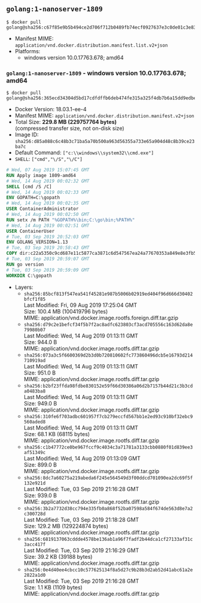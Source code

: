 ## `golang:1-nanoserver-1809`

```console
$ docker pull golang@sha256:c67f85e9b5b494ce2d706f712b0489fb74ecf0927637e3c0de01c3e832299385
```

-	Manifest MIME: `application/vnd.docker.distribution.manifest.list.v2+json`
-	Platforms:
	-	windows version 10.0.17763.678; amd64

### `golang:1-nanoserver-1809` - windows version 10.0.17763.678; amd64

```console
$ docker pull golang@sha256:365ecd34304d5bd17cdfdffb6deb474fe315a325f4db7b6a15dd9edbe7922f40
```

-	Docker Version: 18.03.1-ee-4
-	Manifest MIME: `application/vnd.docker.distribution.manifest.v2+json`
-	Total Size: **229.8 MB (229757764 bytes)**  
	(compressed transfer size, not on-disk size)
-	Image ID: `sha256:d85a088c6c48b3c71ba5a70b500a963d56355a733e65a904d48c8b39ce23ba7c`
-	Default Command: `["c:\\windows\\system32\\cmd.exe"]`
-	`SHELL`: `["cmd","\/S","\/C"]`

```dockerfile
# Wed, 07 Aug 2019 15:07:45 GMT
RUN Apply image 1809-amd64
# Wed, 14 Aug 2019 00:02:32 GMT
SHELL [cmd /S /C]
# Wed, 14 Aug 2019 00:02:33 GMT
ENV GOPATH=C:\gopath
# Wed, 14 Aug 2019 00:02:35 GMT
USER ContainerAdministrator
# Wed, 14 Aug 2019 00:02:50 GMT
RUN setx /m PATH "%GOPATH%\bin;C:\go\bin;%PATH%"
# Wed, 14 Aug 2019 00:02:51 GMT
USER ContainerUser
# Tue, 03 Sep 2019 20:52:03 GMT
ENV GOLANG_VERSION=1.13
# Tue, 03 Sep 2019 20:58:43 GMT
COPY dir:c22a5350c9cd687e11c5877ca3871c6d547567ea24a77670353a849e8e3fb57e in C:\go 
# Tue, 03 Sep 2019 20:59:07 GMT
RUN go version
# Tue, 03 Sep 2019 20:59:09 GMT
WORKDIR C:\gopath
```

-	Layers:
	-	`sha256:85bcf813f547ea541f45281e987b5006b02919ed404f96d666d30402bfcf1f85`  
		Last Modified: Fri, 09 Aug 2019 17:25:04 GMT  
		Size: 100.4 MB (100419796 bytes)  
		MIME: application/vnd.docker.image.rootfs.foreign.diff.tar.gzip
	-	`sha256:d79c2e1befcf34f5b7f2ac8adfc623803cf3acd705556c163d62da8e79980b07`  
		Last Modified: Wed, 14 Aug 2019 01:13:11 GMT  
		Size: 944.0 B  
		MIME: application/vnd.docker.image.rootfs.diff.tar.gzip
	-	`sha256:073a3c5f6600369d2b3d0b720810602fc773860496dcb5e16793d214710919ad`  
		Last Modified: Wed, 14 Aug 2019 01:13:11 GMT  
		Size: 951.0 B  
		MIME: application/vnd.docker.image.rootfs.diff.tar.gzip
	-	`sha256:b2bf23ffda98fdbe830152e59f66d30386a06d2b7157b44d21c3b3cda0483ba8`  
		Last Modified: Wed, 14 Aug 2019 01:13:11 GMT  
		Size: 949.0 B  
		MIME: application/vnd.docker.image.rootfs.diff.tar.gzip
	-	`sha256:310fe6f703adbc601957f7cb279eccfd567bb1e2ed93c910bf32ebc9560aded8`  
		Last Modified: Wed, 14 Aug 2019 01:13:11 GMT  
		Size: 68.1 KB (68115 bytes)  
		MIME: application/vnd.docker.image.rootfs.diff.tar.gzip
	-	`sha256:c1b47772ce0be967fccf9c4034c3a71781a3133cbb0880f01d839ee3af51349c`  
		Last Modified: Wed, 14 Aug 2019 01:13:09 GMT  
		Size: 899.0 B  
		MIME: application/vnd.docker.image.rootfs.diff.tar.gzip
	-	`sha256:8dc7a60275a219abeda6f245e564549d3f00ddcd701090ea2dc69f5f132e921d`  
		Last Modified: Tue, 03 Sep 2019 21:16:28 GMT  
		Size: 939.0 B  
		MIME: application/vnd.docker.image.rootfs.diff.tar.gzip
	-	`sha256:3b2a7732d38cc794e335fb0a868f52ba07598a584f674de563d8e7a2c300728d`  
		Last Modified: Tue, 03 Sep 2019 21:18:28 GMT  
		Size: 129.2 MB (129224874 bytes)  
		MIME: application/vnd.docker.image.rootfs.diff.tar.gzip
	-	`sha256:6819137063cddde4578be136ab1a96f7fadf2b44dca1cf27133af31c3acc417f`  
		Last Modified: Tue, 03 Sep 2019 21:16:29 GMT  
		Size: 39.2 KB (39188 bytes)  
		MIME: application/vnd.docker.image.rootfs.diff.tar.gzip
	-	`sha256:0e4d40ee4cbcc10c577625134f8a5d27c9b28b3d2ab52d41abc61a2e2822a1d0`  
		Last Modified: Tue, 03 Sep 2019 21:16:28 GMT  
		Size: 1.1 KB (1109 bytes)  
		MIME: application/vnd.docker.image.rootfs.diff.tar.gzip
